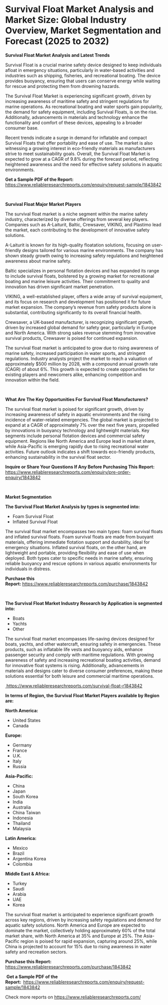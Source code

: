 <p><h1>Survival Float Market Analysis and Market Size: Global Industry Overview, Market Segmentation and Forecast (2025 to 2032)</h1></p><p><strong>Survival Float Market Analysis and Latest Trends</strong></p>
<p><p>Survival Float is a crucial marine safety device designed to keep individuals afloat in emergency situations, particularly in water-based activities and industries such as shipping, fisheries, and recreational boating. The device provides buoyancy, ensuring that users can conserve energy while waiting for rescue and protecting them from drowning hazards.</p><p>The Survival Float Market is experiencing significant growth, driven by increasing awareness of maritime safety and stringent regulations for marine operations. As recreational boating and water sports gain popularity, the demand for safety equipment, including Survival Floats, is on the rise. Additionally, advancements in materials and technology enhance the functionality and comfort of these devices, appealing to a broader consumer base.</p><p>Recent trends indicate a surge in demand for inflatable and compact Survival Floats that offer portability and ease of use. The market is also witnessing a growing interest in eco-friendly materials as manufacturers strive to meet sustainability goals. Overall, the Survival Float Market is expected to grow at a CAGR of 9.8% during the forecast period, reflecting heightened awareness and the need for effective safety solutions in aquatic environments.</p></p>
<p><strong>Get a Sample PDF of the Report:&nbsp;</strong> <a href="https://www.reliableresearchreports.com/enquiry/request-sample/1843842?utm_campaign=3086&utm_medium=2&utm_source=Github&utm_content=ia&utm_term=09042025&utm_id=survival-float">https://www.reliableresearchreports.com/enquiry/request-sample/1843842</a></p>
<p>&nbsp;</p>
<p><strong>Survival Float Major Market Players</strong></p>
<p><p>The survival float market is a niche segment within the marine safety industry, characterized by diverse offerings from several key players. Companies such as A-Laiturit, Baltic, Crewsaver, VIKING, and Plastimo lead the market, each contributing to the development of innovative safety solutions.</p><p>A-Laiturit is known for its high-quality floatation solutions, focusing on user-friendly designs tailored for various marine environments. The company has shown steady growth owing to increasing safety regulations and heightened awareness about marine safety.</p><p>Baltic specializes in personal flotation devices and has expanded its range to include survival floats, bolstered by a growing market for recreational boating and marine leisure activities. Their commitment to quality and innovation has driven significant market penetration.</p><p>VIKING, a well-established player, offers a wide array of survival equipment, and its focus on research and development has positioned it for future market expansion. The company’s revenue from safety products alone is substantial, contributing significantly to its overall financial health.</p><p>Crewsaver, a UK-based manufacturer, is recognizing significant growth, driven by increased global demand for safety gear, particularly in Europe and North America. With strong sales revenue stemming from innovative survival products, Crewsaver is poised for continued expansion.</p><p>The survival float market is anticipated to grow due to rising awareness of marine safety, increased participation in water sports, and stringent regulations. Industry analysts project the market to reach a valuation of approximately $500 million by 2028, with a compound annual growth rate (CAGR) of about 6%. This growth is expected to create opportunities for existing players and newcomers alike, enhancing competition and innovation within the field.</p></p>
<p>&nbsp;</p>
<p><strong>What Are The Key Opportunities For Survival Float Manufacturers?</strong></p>
<p><p>The survival float market is poised for significant growth, driven by increasing awareness of safety in aquatic environments and the rising incidence of water-related emergencies. The global market is projected to expand at a CAGR of approximately 7% over the next five years, propelled by innovations in buoyancy technology and lightweight materials. Key segments include personal flotation devices and commercial safety equipment. Regions like North America and Europe lead in market share, while Asia-Pacific is emerging rapidly due to rising recreational water activities. Future outlook indicates a shift towards eco-friendly products, enhancing sustainability in the survival float sector.</p></p>
<p><strong>Inquire or Share Your Questions If Any Before Purchasing This Report:</strong> <a href="https://www.reliableresearchreports.com/enquiry/pre-order-enquiry/1843842?utm_campaign=3086&utm_medium=2&utm_source=Github&utm_content=ia&utm_term=09042025&utm_id=survival-float">https://www.reliableresearchreports.com/enquiry/pre-order-enquiry/1843842</a></p>
<p>&nbsp;</p>
<p><strong>Market Segmentation</strong></p>
<p><strong>The Survival Float Market Analysis by types is segmented into:</strong></p>
<p><ul><li>Foam Survival Float</li><li>Inflated Survival Float</li></ul></p>
<p><p>The survival float market encompasses two main types: foam survival floats and inflated survival floats. Foam survival floats are made from buoyant materials, offering immediate flotation support and durability, ideal for emergency situations. Inflated survival floats, on the other hand, are lightweight and portable, providing flexibility and ease of use when deployed. Both types cater to specific needs in marine safety, ensuring reliable buoyancy and rescue options in various aquatic environments for individuals in distress.</p></p>
<p><strong>Purchase this Report:&nbsp;</strong><a href="https://www.reliableresearchreports.com/purchase/1843842?utm_campaign=3086&utm_medium=2&utm_source=Github&utm_content=ia&utm_term=09042025&utm_id=survival-float">https://www.reliableresearchreports.com/purchase/1843842</a></p>
<p>&nbsp;</p>
<p><strong>The Survival Float Market Industry Research by Application is segmented into:</strong></p>
<p><ul><li>Boats</li><li>Yachts</li><li>Other</li></ul></p>
<p><p>The survival float market encompasses life-saving devices designed for boats, yachts, and other watercraft, ensuring safety in emergencies. These products, such as inflatable life vests and buoyancy aids, enhance passenger security and comply with maritime regulations. With growing awareness of safety and increasing recreational boating activities, demand for innovative float systems is rising. Additionally, advancements in materials and designs cater to diverse consumer preferences, making these solutions essential for both leisure and commercial maritime operations.</p></p>
<p><a href="https://www.reliableresearchreports.com/survival-float-r1843842?utm_campaign=3086&utm_medium=2&utm_source=Github&utm_content=ia&utm_term=09042025&utm_id=survival-float">&nbsp;https://www.reliableresearchreports.com/survival-float-r1843842</a></p>
<p><strong>In terms of Region, the Survival Float Market Players available by Region are:</strong></p>
<p>
    <p> <strong> North America: </strong>
        <ul>
            <li>United States</li>
            <li>Canada</li>
        </ul>
        </p> 
    <p> <strong> Europe: </strong>
        <ul>
            <li>Germany</li>
            <li>France</li>
            <li>U.K.</li>
            <li>Italy</li>
            <li>Russia</li>
        </ul>
        </p> 
    <p> <strong> Asia-Pacific: </strong>
        <ul>
            <li>China</li>
            <li>Japan</li>
            <li>South Korea</li>
            <li>India</li>
            <li>Australia</li>
            <li>China Taiwan</li>
            <li>Indonesia</li>
            <li>Thailand</li>
            <li>Malaysia</li>
        </ul>
        </p> 
    <p> <strong> Latin America: </strong>
        <ul>
            <li>Mexico</li>
            <li>Brazil</li>
            <li>Argentina Korea</li>
            <li>Colombia</li>
        </ul>
        </p> 
    <p> <strong> Middle East & Africa: </strong>
        <ul>
            <li>Turkey</li>
            <li>Saudi</li>
            <li>Arabia</li>
            <li>UAE</li>
            <li>Korea</li>
        </ul>
    </p>
    </p>
<p><p>The survival float market is anticipated to experience significant growth across key regions, driven by increasing safety regulations and demand for aquatic safety solutions. North America and Europe are expected to dominate the market, collectively holding approximately 60% of the total market share, with North America at 35% and Europe at 25%. The Asia-Pacific region is poised for rapid expansion, capturing around 25%, while China is projected to account for 15% due to rising awareness in water safety and recreation sectors.</p></p>
<p><strong>Purchase this Report: </strong><a href="https://www.reliableresearchreports.com/purchase/1843842?utm_campaign=3086&utm_medium=2&utm_source=Github&utm_content=ia&utm_term=09042025&utm_id=survival-float">https://www.reliableresearchreports.com/purchase/1843842</a></p>
<p>&nbsp;<strong>Get a Sample PDF of the Report:&nbsp;&nbsp;</strong><a href="https://www.reliableresearchreports.com/enquiry/request-sample/1843842?utm_campaign=3086&utm_medium=2&utm_source=Github&utm_content=ia&utm_term=09042025&utm_id=survival-float">https://www.reliableresearchreports.com/enquiry/request-sample/1843842</a></p>
<p><strong></strong></p>
<p>Check more reports on <a href="https://www.reliableresearchreports.com/?utm_campaign=3086&utm_medium=2&utm_source=Github&utm_content=ia&utm_term=09042025&utm_id=survival-float">https://www.reliableresearchreports.com/</a></p>